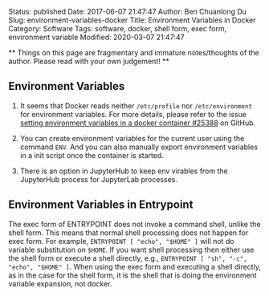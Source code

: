 Status: published
Date: 2017-06-07 21:47:47
Author: Ben Chuanlong Du
Slug: environment-variables-docker
Title: Environment Variables in Docker
Category: Software
Tags: software, docker, shell form, exec form, environment variable
Modified: 2020-03-07 21:47:47

**
Things on this page are
fragmentary and immature notes/thoughts of the author.
Please read with your own judgement!
**

## Environment Variables 

1. It seems that Docker reads neither `/etc/profile` 
    nor `/etc/environment` for environment variables.
    For more details, 
    please refer to the issue 
    [setting environment variables in a docker container #25388](https://github.com/moby/moby/issues/25388)
    on GitHub.

2. You can create environment variables for the current user 
   using the command `ENV`. 
   And you can also manually export environment variables in a init script once the container is started.
   
3. There is an option in JupyterHub to keep env virables 
   from the JupyterHub process for JupyterLab processes.


## Environment Variables in Entrypoint

The exec form of ENTRYPOINT does not invoke a command shell, 
unlike the shell form. 
This means that normal shell processing does not happen for exec form. 
For example, 
`ENTRYPOINT [ "echo", "$HOME" ]` will not do variable substitution on `$HOME`.
If you want shell processing then either use the shell form 
or execute a shell directly,
e.g.,
`ENTRYPOINT [ "sh", "-c", "echo", "$HOME" ]`.
When using the exec form and executing a shell directly,
as in the case for the shell form,
it is the shell that is doing the environment variable expansion, not docker.
